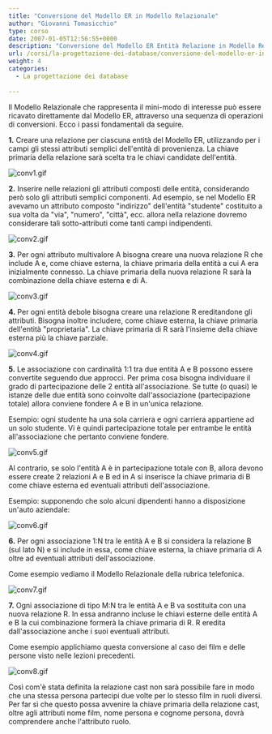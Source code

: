 ```yaml
---
title: "Conversione del Modello ER in Modello Relazionale"
author: "Giovanni Tomasicchio"
type: corso
date: 2007-01-05T12:56:55+0000
description: "Conversione del Modello ER Entità Relazione in Modello Relazionale"
url: /corsi/la-progettazione-dei-database/conversione-del-modello-er-in-modello-relazionale/
weight: 4
categories:
  - La progettazione dei database
  
---
```

 Il Modello Relazionale che rappresenta il mini-modo di interesse può essere ricavato direttamente dal Modello ER, attraverso una sequenza di operazioni di conversioni. Ecco i passi fondamentali da seguire.

 **1.** Creare una relazione per ciascuna entità del Modello ER, utilizzando per i campi gli stessi attributi semplici dell'entità di provenienza. La chiave primaria della relazione sarà scelta tra le chiavi candidate dell'entità.

 ![conv1.gif](/image/corsi/progettazione_database/conv1.gif)

 **2.** Inserire nelle relazioni gli attributi composti delle entità, considerando però solo gli attributi semplici componenti. Ad esempio, se nel Modello ER avevamo un attributo composto "indirizzo" dell'entità "studente" costituito a sua volta da "via", "numero", "città", ecc. allora nella relazione dovremo considerare tali sotto-attributi come tanti campi indipendenti.

 ![conv2.gif](/image/corsi/progettazione_database/conv2.gif)

 **3.** Per ogni attributo multivalore A bisogna creare una nuova relazione R che include A e, come chiave esterna, la chiave primaria della entità a cui A era inizialmente connesso. La chiave primaria della nuova relazione R sarà la combinazione della chiave esterna e di A.

 ![conv3.gif](/image/corsi/progettazione_database/conv3.gif)

 **4.** Per ogni entità debole bisogna creare una relazione R ereditandone gli attributi. Bisogna inoltre includere, come chiave esterna, la chiave primaria dell'entità "proprietaria". La chiave primaria di R sarà l'insieme della chiave esterna più la chiave parziale.

 ![conv4.gif](/image/corsi/progettazione_database/conv4.gif)

 **5.** Le associazione con cardinalità 1:1 tra due entità A e B possono essere convertite seguendo due approcci. Per prima cosa bisogna individuare il grado di partecipazione delle 2 entità all'associazione. Se tutte (o quasi) le istanze delle due entità sono coinvolte dall'associazione (partecipazione totale) allora conviene fondere A e B in un'unica relazione.

 Esempio: ogni studente ha una sola carriera e ogni carriera appartiene ad un solo studente. Vi è quindi partecipazione totale per entrambe le entità all'associazione che pertanto conviene fondere.

 ![conv5.gif](/image/corsi/progettazione_database/conv5.gif)

 Al contrario, se solo l'entità A è in partecipazione totale con B, allora devono essere create 2 relazioni A e B ed in A si inserisce la chiave primaria di B come chiave esterna ed eventuali attributi dell'associazione.

 Esempio: supponendo che solo alcuni dipendenti hanno a disposizione un'auto aziendale:

 ![conv6.gif](/image/corsi/progettazione_database/conv6.gif)

 **6.** Per ogni associazione 1:N tra le entità A e B si considera la relazione B (sul lato N) e si include in essa, come chiave esterna, la chiave primaria di A oltre ad eventuali attributi dell'associazione.

 Come esempio vediamo il Modello Relazionale della rubrica telefonica.

 ![conv7.gif](/image/corsi/progettazione_database/conv7.gif)

 **7.** Ogni associazione di tipo M:N tra le entità A e B va sostituita con una nuova relazione R. In essa andranno incluse le chiavi esterne delle entità A e B la cui combinazione formerà la chiave primaria di R. R eredita dall'associazione anche i suoi eventuali attributi.

 Come esempio applichiamo questa conversione al caso dei film e delle persone visto nelle lezioni precedenti.

 ![conv8.gif](/image/corsi/progettazione_database/conv8.gif)

 Così com'è stata definita la relazione cast non sarà possibile fare in modo che una stessa persona partecipi due volte per lo stesso film in ruoli diversi. Per far sì che questo possa avvenire la chiave primaria della relazione cast, oltre agli attributi nome film, nome persona e cognome persona, dovrà comprendere anche l'attributo ruolo.